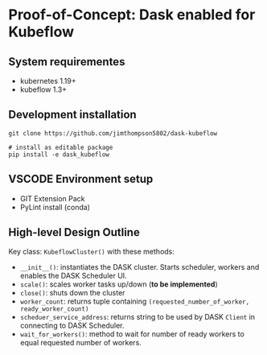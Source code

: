 # Proof-of-Concept: Dask enabled for Kubeflow

## System requirementes
* kubernetes 1.19+
* kubeflow 1.3+

## Development installation
```
git clone https://github.com/jimthompson5802/dask-kubeflow

# install as editable package
pip install -e dask_kubeflow
```

## VSCODE Environment setup
* GIT Extension Pack
* PyLint install (conda)

## High-level Design Outline
Key class: `KubeflowCluster()` with these methods:
* `__init__()`: instantiates the DASK cluster.  Starts scheduler, workers and enables the DASK Scheduler UI.
* `scale()`: scales worker tasks up/down (**to be implemented**)
* `close()`: shuts down the cluster
* `worker_count`: returns tuple containing `(requested_number_of_worker, ready_worker_count)`
* `scheduer_service_address`: returns string to be used by DASK `Client` in connecting to DASK Scheduler.  
* `wait_for_workers()`: method to wait for number of ready workers to equal requested number of workers.